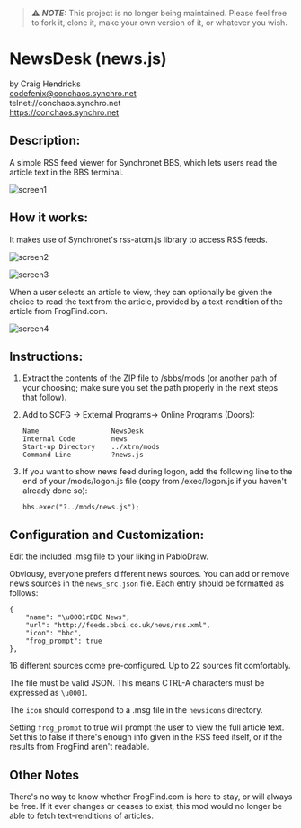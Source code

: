 > ⚠️ **_NOTE:_**  This project is no longer being maintained. Please feel free to fork it, clone it, make your own version of it, or whatever you wish.



# NewsDesk (news.js)

by Craig Hendricks  
codefenix@conchaos.synchro.net  
 telnet://conchaos.synchro.net  
  https://conchaos.synchro.net  



## Description:

A simple RSS feed viewer for Synchronet BBS, which lets users read the
article text in the BBS terminal.

![screen1](https://github.com/codefenix-ConChaos/NewsDesk/assets/12660452/5c21da22-d212-4c98-a41b-497dc5a8275c)


## How it works:

It makes use of Synchronet's rss-atom.js library to access RSS feeds.

![screen2](https://github.com/codefenix-ConChaos/NewsDesk/assets/12660452/59527249-501c-4eee-bc8f-b112bfe96e76)

![screen3](https://github.com/codefenix-ConChaos/NewsDesk/assets/12660452/903809b1-310c-4a01-a63a-f34c71756b90)


When a user selects an article to view, they can optionally be given the 
choice to read the text from the article, provided by a text-rendition of
the article from FrogFind.com.

![screen4](https://github.com/codefenix-ConChaos/NewsDesk/assets/12660452/d860a7ad-d3be-4183-ae2c-fc8ad5189cce)


## Instructions:

 1. Extract the contents of the ZIP file to /sbbs/mods (or another path
    of your choosing; make sure you set the path properly in the next
    steps that follow).
 
 2. Add to SCFG -> External Programs-> Online Programs (Doors):
    ```
    Name                  NewsDesk
    Internal Code         news
    Start-up Directory    ../xtrn/mods
    Command Line          ?news.js
    ```
    
 3. If you want to show news feed during logon, add the following line to the
    end of your /mods/logon.js file (copy from /exec/logon.js if you haven't
    already done so):
    
    `bbs.exec("?../mods/news.js");`       


## Configuration and Customization:

Edit the included .msg file to your liking in PabloDraw.

Obviousy, everyone prefers different news sources. You can add or remove news 
sources in the `news_src.json` file. Each entry should be formatted as follows:

```
{
    "name": "\u0001rBBC News",
    "url": "http://feeds.bbci.co.uk/news/rss.xml",
    "icon": "bbc",
    "frog_prompt": true
},
```

16 different sources come pre-configured. Up to 22 sources fit comfortably.

The file must be valid JSON. This means CTRL-A characters must be expressed as 
`\u0001`.

The `icon` should correspond to a .msg file in the `newsicons` directory.

Setting `frog_prompt` to true will prompt the user to view the full article
text. Set this to false if there's enough info given in the RSS feed itself, 
or if the results from FrogFind aren't readable.



## Other Notes



There's no way to know whether FrogFind.com is here to stay, or will always
be free. If it ever changes or ceases to exist, this mod would no longer be
able to fetch text-renditions of articles.

